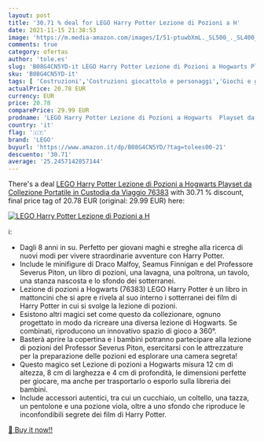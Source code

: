 ```yaml
---
layout: post
title: '30.71 % deal for LEGO Harry Potter Lezione di Pozioni a H'
date: 2021-11-15 21:38:53
image: 'https://m.media-amazon.com/images/I/51-ptuwbXmL._SL500_._SL400_.jpg'
comments: true
category: ofertas
author: 'tole.es'
slug: 'B08G4CN5YD-it LEGO Harry Potter Lezione di Pozioni a Hogwarts Playset da...'
sku: 'B08G4CN5YD-it'
tags: [ 'Costruzioni','Costruzioni giocattolo e personaggi','Giochi e giocattoli','lego', ]
actualPrice: 20.78 EUR
currency: EUR
price: 20.78
comparePrice: 29.99 EUR
prodname: 'LEGO Harry Potter Lezione di Pozioni a Hogwarts  Playset da Collezione Portatile in Custodia da Viaggio  76383'
country: 'it'
flag: '🇮🇹'
brand: 'LEGO'
buyurl: 'https://www.amazon.it/dp/B08G4CN5YD/?tag=tolees00-21'
descuento: '30.71'
average: '25.2457142857144'
---
```


There's a deal [LEGO Harry Potter Lezione di Pozioni a Hogwarts  Playset da Collezione Portatile in Custodia da Viaggio  76383](https://www.amazon.it/dp/B08G4CN5YD/?tag=tolees00-21)  with  30.71 % discount, final price tag of  20.78 EUR (original: 29.99 EUR) here:

[![LEGO Harry Potter Lezione di Pozioni a H](https://m.media-amazon.com/images/I/51-ptuwbXmL._SL500_._SL400_.jpg)](https://www.amazon.it/dp/B08G4CN5YD/?tag=tolees00-21)

ℹ️:

- Dagli 8 anni in su. Perfetto per giovani maghi e streghe alla ricerca di nuovi modi per vivere straordinarie avventure con Harry Potter.
- Include le minifigure di Draco Malfoy, Seamus Finnigan e del Professore Severus Piton, un libro di pozioni, una lavagna, una poltrona, un tavolo, una stanza nascosta e lo sfondo dei sotterranei.
- Lezione di pozioni a Hogwarts (76383) LEGO Harry Potter è un libro in mattoncini che si apre e rivela al suo interno i sotterranei dei film di Harry Potter in cui si svolge la lezione di pozioni.
- Esistono altri magici set come questo da collezionare, ognuno progettato in modo da ricreare una diversa lezione di Hogwarts. Se combinati, riproducono un innovativo spazio di gioco a 360°.
- Basterà aprire la copertina e i bambini potranno partecipare alla lezione di pozioni del Professor Severus Piton, esercitarsi con le attrezzature per la preparazione delle pozioni ed esplorare una camera segreta!
- Questo magico set Lezione di pozioni a Hogwarts misura 12 cm di altezza, 8 cm di larghezza e 4 cm di profondità, le dimensioni perfette per giocare, ma anche per trasportarlo o esporlo sulla libreria dei bambini.
- Include accessori autentici, tra cui un cucchiaio, un coltello, una tazza, un pentolone e una pozione viola, oltre a uno sfondo che riproduce le inconfondibili segrete dei film di Harry Potter.

[🛒 Buy it now!!](https://www.amazon.it/dp/B08G4CN5YD/?tag=tolees00-21)
